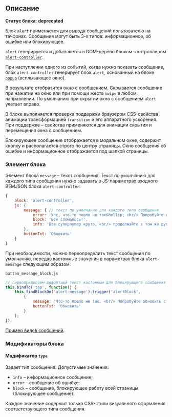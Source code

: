 ## Описание

**Статус блока**: **deprecated**

Блок `alert` применяется для вывода сообщений пользователю на тачфонах. Сообщения могут быть 3-х типов: информационное, об ошибке или блокирующее.

`alert` генерируется и добавляется в DOM-дерево блоком-контроллером [`alert-controller`](../alert-controller/alert-controller.ru.md).

При наступлении одного из событий, когда нужно показать сообщение, блок `alert-controller` генерирует блок `alert`, основанный на блоке [`popup`](../popup/popup.ru.md) (всплывающее окно).

В результате отобразится окно с сообщением. Скрывается сообщение при нажатии на окно или при помощи жеста `swipe` в любом направлении. По умолчанию при скрытии окно с сообщением `alert` улетает вправо.

В блоке выполняется проверка поддержки браузером CSS-свойства анимации трансформацией `transition` и его аппаратного ускорения.
При поддержке – свойства применяются для анимации скрытия и перемещения окна с сообщением.

Блокирующее сообщение отображается в модальном окне, содержит кнопку  и располагается строго по центру страницы. Окно сообщения об ошибке и информационное отображается под шапкой страницы.

### Элемент блока

Элемент блока `message` – текст сообщения.
Текст по умолчанию для каждого типа сообщения нужно задавать в JS-параметрах входного BEMJSON блока `alert-controller`:

```javascript
{
    block: 'alert-controller',
    js: {
        message: { // текст по умолчанию для каждого типа сообщения
            error: 'Упс, что-то пошло не так&hellip; <br/> Попробуйте поискать снова',
            block: 'Все сломалось!',
            info: 'Все суперпупер круто, <br/> продолжайте в том же духе'
        },
        buttonTxt: 'Обновить'
    }
}
```

При необходимости, можно переопределить текст сообщения по умолчанию, передав кастомные значения в параметрах блока `alert-message` следующим образом:

`button_message_block.js`

```javascript
// переопределяем дефолтный текст кастомным для блокирующего сообщения
this.bindTo('tap', function() {
    this.findBlockOn('alert-message').trigger('alertBlock',
        {
            message: 'Что-то пошло не так. <br/> Попробуйте обновить страницу.',
            buttonTxt: 'Обновить'
        }
    );
});
```

[Пример видов сообщений](./examples/#10-simple).

### Модификаторы блока
#### Модификатор `type`

Задает тип сообщения. Допустимые значения:

 * `info` – информационное сообщение;
 * `error` – сообщение об ошибке;
 * `block` – сообщение, блокирующее работу всей страницы (блокирующее сообщение).

Каждое значение содержит только CSS-стили визуального оформления соответствующего типа сообщения.
